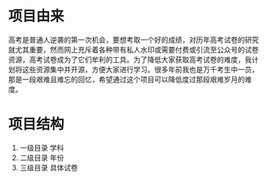 # 项目由来
  高考是普通人逆袭的第一次机会，要想考取一个好的成绩，对历年高考试卷的研究就尤其重要，然而网上充斥着各种带有私人水印或需要付费或引流至公众号的试卷资源，高考试卷成为了它们牟利的工具。为了降低大家获取高考试卷的难度，我计划将这些资源集中并开源，方便大家进行学习。很多年前我也是万千考生中一员，那是一段艰难且难忘的回忆，希望通过这个项目可以降低度过那段艰难岁月的难度。

# 项目结构
  1. 一级目录 学科
  2. 二级目录 年份
  3. 三级目录 具体试卷
